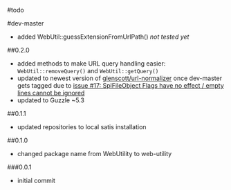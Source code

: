 #todo

#dev-master

 - added WebUtil::guessExtensionFromUrlPath() *not tested yet*

##0.2.0

 - added methods to make URL query handling easier: `WebUtil::removeQuery()` and `WebUtil::getQuery()`
 - updated to newest version of [glenscott/url-normalizer](https://github.com/glenscott/url-normalizer/) once dev-master gets tagged due to [issue #17: SplFileObject Flags have no effect / empty lines cannot be ignored](https://github.com/glenscott/url-normalizer/issues/17)
 - updated to Guzzle ~5.3
 
##0.1.1

 - updated repositories to local satis installation

##0.1.0

 - changed package name from WebUtility to web-utility

###0.0.1

 - initial commit